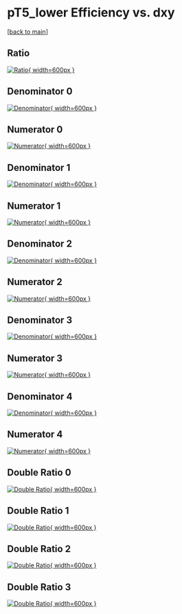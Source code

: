 # pT5_lower Efficiency vs. dxy

[[back to main](./)]



## Ratio

[![Ratio](../mtv/var/pT5_lower_loweta_11_-1_eff_dxy.png){ width=600px }](../mtv/var/pT5_lower_loweta_11_-1_eff_dxy.pdf)

## Denominator 0

[![Denominator](../mtv/den/pT5_lower_loweta_11_-1_eff_dxy_den0.png){ width=600px }](../mtv/den/pT5_lower_loweta_11_-1_eff_dxy_den0.pdf)

## Numerator 0

[![Numerator](../mtv/num/pT5_lower_loweta_11_-1_eff_dxy_num0.png){ width=600px }](../mtv/num/pT5_lower_loweta_11_-1_eff_dxy_num0.pdf)

## Denominator 1

[![Denominator](../mtv/den/pT5_lower_loweta_11_-1_eff_dxy_den1.png){ width=600px }](../mtv/den/pT5_lower_loweta_11_-1_eff_dxy_den1.pdf)

## Numerator 1

[![Numerator](../mtv/num/pT5_lower_loweta_11_-1_eff_dxy_num1.png){ width=600px }](../mtv/num/pT5_lower_loweta_11_-1_eff_dxy_num1.pdf)

## Denominator 2

[![Denominator](../mtv/den/pT5_lower_loweta_11_-1_eff_dxy_den2.png){ width=600px }](../mtv/den/pT5_lower_loweta_11_-1_eff_dxy_den2.pdf)

## Numerator 2

[![Numerator](../mtv/num/pT5_lower_loweta_11_-1_eff_dxy_num2.png){ width=600px }](../mtv/num/pT5_lower_loweta_11_-1_eff_dxy_num2.pdf)

## Denominator 3

[![Denominator](../mtv/den/pT5_lower_loweta_11_-1_eff_dxy_den3.png){ width=600px }](../mtv/den/pT5_lower_loweta_11_-1_eff_dxy_den3.pdf)

## Numerator 3

[![Numerator](../mtv/num/pT5_lower_loweta_11_-1_eff_dxy_num3.png){ width=600px }](../mtv/num/pT5_lower_loweta_11_-1_eff_dxy_num3.pdf)

## Denominator 4

[![Denominator](../mtv/den/pT5_lower_loweta_11_-1_eff_dxy_den4.png){ width=600px }](../mtv/den/pT5_lower_loweta_11_-1_eff_dxy_den4.pdf)

## Numerator 4

[![Numerator](../mtv/num/pT5_lower_loweta_11_-1_eff_dxy_num4.png){ width=600px }](../mtv/num/pT5_lower_loweta_11_-1_eff_dxy_num4.pdf)

## Double Ratio 0

[![Double Ratio](../mtv/ratio/pT5_lower_loweta_11_-1_eff_dxy_ratio0.png){ width=600px }](../mtv/ratio/pT5_lower_loweta_11_-1_eff_dxy_ratio0.pdf)

## Double Ratio 1

[![Double Ratio](../mtv/ratio/pT5_lower_loweta_11_-1_eff_dxy_ratio1.png){ width=600px }](../mtv/ratio/pT5_lower_loweta_11_-1_eff_dxy_ratio1.pdf)

## Double Ratio 2

[![Double Ratio](../mtv/ratio/pT5_lower_loweta_11_-1_eff_dxy_ratio2.png){ width=600px }](../mtv/ratio/pT5_lower_loweta_11_-1_eff_dxy_ratio2.pdf)

## Double Ratio 3

[![Double Ratio](../mtv/ratio/pT5_lower_loweta_11_-1_eff_dxy_ratio3.png){ width=600px }](../mtv/ratio/pT5_lower_loweta_11_-1_eff_dxy_ratio3.pdf)

